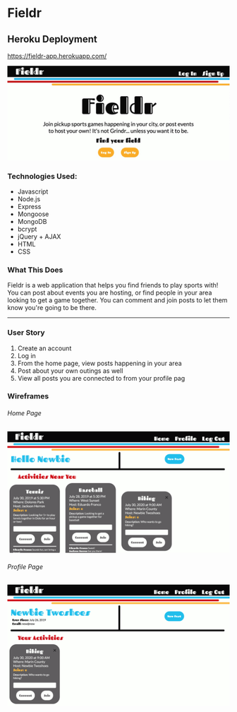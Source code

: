 # Fieldr

## Heroku Deployment

https://fieldr-app.herokuapp.com/

![Index Page](./images/index-page.jpg)

### Technologies Used:

- Javascript
- Node.js
- Express
- Mongoose
- MongoDB
- bcrypt
- jQuery + AJAX
- HTML
- CSS

### What This Does
Fieldr is a web application that helps you find friends to play sports with! You can post about events you are hosting, or find people in your area looking to get a game together. You can comment and join posts to let them know you're going to be there.

--- 

### User Story

1. Create an account
2. Log in
3. From the home page, view posts happening in your area
4. Post about your own outings as well
5. View all posts you are connected to from your profile pag

### Wireframes

###### Home Page

![Home Page](./images/home-page.png)

###### Profile Page

![Profile Page](./images/profile-page.png)

